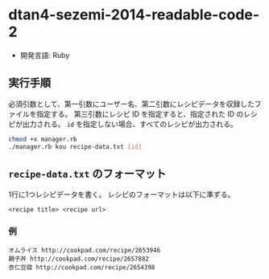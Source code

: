# dtan4-sezemi-2014-readable-code-2
* 開発言語: Ruby

## 実行手順
必須引数として、第一引数にユーザー名、第二引数にレシピデータを収録したファイルを指定する。
第三引数にレシピ ID を指定すると、指定された ID のレシピが出力される。
`id` を指定しない場合、すべてのレシピが出力される。

```sh
chmod +x manager.rb
./manager.rb kou recipe-data.txt [id]
```

## `recipe-data.txt` のフォーマット
1行に1つレシピデータを書く。
レシピのフォーマットは以下に準ずる。

```
<recipe title> <recipe url>
```

### 例

```
オムライス http://cookpad.com/recipe/2653946
親子丼 http://cookpad.com/recipe/2657882
杏仁豆腐 http://cookpad.com/recipe/2654398
```
